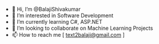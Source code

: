 - 👋 Hi, I’m @BalajiShivakumar
- 👀 I’m interested in Software Development
- 🌱 I’m currently learning C#, ASP.NET
- 💞️ I’m looking to collaborate on Machine Learning Projects 
- 📫 How to reach me [ text2balaji@gmail.com ]

<!---
BalajiShivakumar/BalajiShivakumar is a ✨ special ✨ repository because its `README.md` (this file) appears on your GitHub profile.
You can click the Preview link to take a look at your changes.
--->
